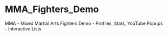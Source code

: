 # MMA_Fighters_Demo
MMA - Mixed Martial Arts Fighters Demo - Profiles, Stats, YouTube Popups - Interactive Lists
